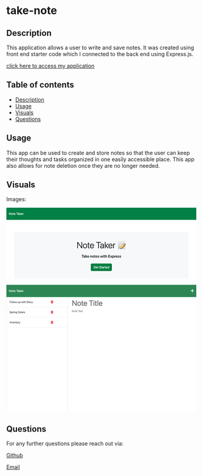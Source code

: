 # take-note

## Description

This application allows a user to write and save notes. It was created using front end starter code which I connected to the back end using Express.js.

[click here to access my application](https://hidden-fjord-54822.herokuapp.com/)

## Table of contents

- [Description](#description)
- [Usage](#usage)
- [Visuals](#visuals)
- [Questions](#questions)

## Usage

This app can be used to create and store notes so that the user can keep their thoughts and tasks organized in one easily accessible place. This app also allows for note deletion once they are no longer needed.

## Visuals

Images:

![start page view](./public/assets/images/start.png)

![add a note](./public/assets/images/notes.png)

## Questions

For any further questions please reach out via:

[Github](https://github.com/mariahmcdaniel)

[Email](mailto:mariahmcdaniel@icloud.com)
